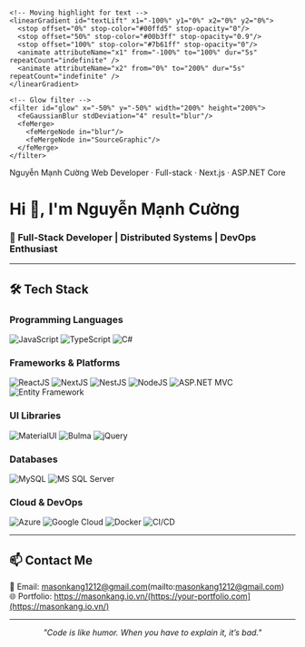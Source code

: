 <!-- Banner với chữ đè lên -->
<?xml version="1.0" encoding="UTF-8"?>
<svg xmlns="http://www.w3.org/2000/svg" width="1200" height="300" viewBox="0 0 1200 300" preserveAspectRatio="xMidYMid slice" role="img" aria-label="Tech Banner">
  <defs>
    <!-- Vibrant animated gradient background -->
    <linearGradient id="bgGrad" x1="0%" y1="0%" x2="100%" y2="0%">
      <stop offset="0%" stop-color="#0a0f24">
        <animate attributeName="stop-color" dur="6s" repeatCount="indefinite" values="#0a0f24;#001529;#071847;#0a0f24" />
      </stop>
      <stop offset="50%" stop-color="#07102a">
        <animate attributeName="stop-color" dur="6s" repeatCount="indefinite" values="#07102a;#0f1f3a;#01243a;#07102a" />
      </stop>
      <stop offset="100%" stop-color="#001529">
        <animate attributeName="stop-color" dur="6s" repeatCount="indefinite" values="#001529;#08203b;#07102a;#001529" />
      </stop>
    </linearGradient>

    <!-- Moving highlight for text -->
    <linearGradient id="textLift" x1="-100%" y1="0%" x2="0%" y2="0%">
      <stop offset="0%" stop-color="#00ffd5" stop-opacity="0"/>
      <stop offset="50%" stop-color="#00b3ff" stop-opacity="0.9"/>
      <stop offset="100%" stop-color="#7b61ff" stop-opacity="0"/>
      <animate attributeName="x1" from="-100%" to="100%" dur="5s" repeatCount="indefinite" />
      <animate attributeName="x2" from="0%" to="200%" dur="5s" repeatCount="indefinite" />
    </linearGradient>

    <!-- Glow filter -->
    <filter id="glow" x="-50%" y="-50%" width="200%" height="200%">
      <feGaussianBlur stdDeviation="4" result="blur"/>
      <feMerge>
        <feMergeNode in="blur"/>
        <feMergeNode in="SourceGraphic"/>
      </feMerge>
    </filter>
  </defs>

  <!-- Background -->
  <rect width="100%" height="100%" fill="url(#bgGrad)"/>

  <!-- Animated circuit lines -->
  <g stroke="#00ffd5" stroke-opacity="0.1" stroke-width="2">
    <line x1="-300" y1="50" x2="1500" y2="50">
      <animate attributeName="x1" from="-300" to="1500" dur="12s" repeatCount="indefinite" />
      <animate attributeName="x2" from="0" to="1800" dur="12s" repeatCount="indefinite" />
    </line>
    <line x1="1500" y1="250" x2="-300" y2="250" stroke="#7b61ff">
      <animate attributeName="x1" from="1500" to="-300" dur="16s" repeatCount="indefinite" />
      <animate attributeName="x2" from="1800" to="0" dur="16s" repeatCount="indefinite" />
    </line>
  </g>

  <!-- Main Text -->
  <text x="50" y="140" font-family="'Segoe UI', sans-serif" font-size="56" font-weight="700" fill="white" filter="url(#glow)">Nguyễn Mạnh Cường</text>
  <text x="50" y="190" font-family="'Segoe UI', sans-serif" font-size="26" font-weight="500" fill="url(#textLift)">Web Developer · Full-stack · Next.js · ASP.NET Core</text>

  <!-- Decorative glowing dots -->
  <circle cx="1150" cy="60" r="6" fill="#00ffd5">
    <animate attributeName="r" values="6;10;6" dur="4s" repeatCount="indefinite" />
  </circle>
  <circle cx="1100" cy="240" r="4" fill="#7b61ff">
    <animate attributeName="r" values="4;8;4" dur="6s" repeatCount="indefinite" />
  </circle>
</svg>

<p align="center">
  <h1>Hi 👋, I'm Nguyễn Mạnh Cường</h1>
  <h3>🚀 Full-Stack Developer | Distributed Systems | DevOps Enthusiast</h3>
</p>

---

## 🛠 Tech Stack

### **Programming Languages**
![JavaScript](https://img.shields.io/badge/JavaScript-F7DF1E?style=for-the-badge&logo=javascript&logoColor=000)
![TypeScript](https://img.shields.io/badge/TypeScript-3178C6?style=for-the-badge&logo=typescript&logoColor=fff)
![C#](https://img.shields.io/badge/C%23-239120?style=for-the-badge&logo=c-sharp&logoColor=fff)

### **Frameworks & Platforms**
![ReactJS](https://img.shields.io/badge/ReactJS-61DAFB?style=for-the-badge&logo=react&logoColor=000)
![NextJS](https://img.shields.io/badge/Next.js-000000?style=for-the-badge&logo=nextdotjs&logoColor=fff)
![NestJS](https://img.shields.io/badge/NestJS-E0234E?style=for-the-badge&logo=nestjs&logoColor=fff)
![NodeJS](https://img.shields.io/badge/Node.js-339933?style=for-the-badge&logo=node.js&logoColor=fff)
![ASP.NET MVC](https://img.shields.io/badge/ASP.NET-512BD4?style=for-the-badge&logo=dotnet&logoColor=fff)
![Entity Framework](https://img.shields.io/badge/Entity%20Framework-68217A?style=for-the-badge&logo=dotnet&logoColor=fff)

### **UI Libraries**
![MaterialUI](https://img.shields.io/badge/MUI-007FFF?style=for-the-badge&logo=mui&logoColor=fff)
![Bulma](https://img.shields.io/badge/Bulma-00D1B2?style=for-the-badge&logo=bulma&logoColor=fff)
![jQuery](https://img.shields.io/badge/jQuery-0769AD?style=for-the-badge&logo=jquery&logoColor=fff)

### **Databases**
![MySQL](https://img.shields.io/badge/MySQL-4479A1?style=for-the-badge&logo=mysql&logoColor=fff)
![MS SQL Server](https://img.shields.io/badge/MS%20SQL%20Server-CC2927?style=for-the-badge&logo=microsoftsqlserver&logoColor=fff)

### **Cloud & DevOps**
![Azure](https://img.shields.io/badge/Azure-0078D4?style=for-the-badge&logo=microsoftazure&logoColor=fff)
![Google Cloud](https://img.shields.io/badge/GCP-4285F4?style=for-the-badge&logo=googlecloud&logoColor=fff)
![Docker](https://img.shields.io/badge/Docker-2496ED?style=for-the-badge&logo=docker&logoColor=fff)
![CI/CD](https://img.shields.io/badge/CI/CD-000000?style=for-the-badge&logo=githubactions&logoColor=fff)

---



## 📫 Contact Me
📧 Email: masonkang1212@gmail.com(mailto:masonkang1212@gmail.com)  
🌐 Portfolio: https://masonkang.io.vn/(https://your-portfolio.com](https://masonkang.io.vn/)

---

<p align="center">
  <i>"Code is like humor. When you have to explain it, it’s bad."</i>
</p>
